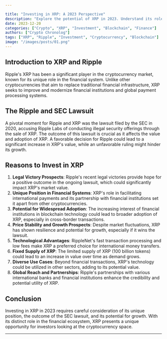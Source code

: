 ```yaml
---

title: "Investing in XRP: A 2023 Perspective"
description: "Explore the potential of XRP in 2023. Understand its role in the financial world, the implications of the SEC lawsuit, and reasons to consider investing in this unique cryptocurrency. #XRP #CryptoInvestment #Blockchain #Finance"
date: 2023-12-20
categories: ["Crypto", "XRP", "Investment", "Blockchain", "Finance"]
authors: ["Crypto Chronolog"]
tags: ["XRP", "Ripple", "Investment", "Cryptocurrency", "Blockchain"]
image: "/images/posts/01.png"
---
```


## Introduction to XRP and Ripple

Ripple's XRP has been a significant player in the cryptocurrency market, known for its unique role in the financial system. Unlike other cryptocurrencies that aim to replace traditional financial infrastructure, XRP seeks to improve and modernize financial institutions and global payment processing systems.

## The Ripple and SEC Lawsuit

A pivotal moment for Ripple and XRP was the lawsuit filed by the SEC in 2020, accusing Ripple Labs of conducting illegal security offerings through the sale of XRP. The outcome of this lawsuit is crucial as it affects the value and adoption of XRP. A favorable decision for Ripple could lead to a significant increase in XRP's value, while an unfavorable ruling might hinder its growth.

## Reasons to Invest in XRP

1. **Legal Victory Prospects**: Ripple's recent legal victories provide hope for a positive outcome in the ongoing lawsuit, which could significantly impact XRP's market value.
2. **Unique Position in Financial Systems**: XRP's role in facilitating international payments and its partnership with financial institutions set it apart from other cryptocurrencies.
3. **Potential for Widespread Adoption**: The increasing interest of financial institutions in blockchain technology could lead to broader adoption of XRP, especially in cross-border transactions.
4. **Price Stability and Growth Prospects**: Despite market fluctuations, XRP has shown resilience and potential for growth, especially if it wins the lawsuit.
5. **Technological Advantages**: RippleNet's fast transaction processing and low fees make XRP a preferred choice for international money transfers.
6. **Fixed Supply of XRP**: The limited supply of XRP (100 billion tokens) could lead to an increase in value over time as demand grows.
7. **Diverse Use Cases**: Beyond financial transactions, XRP's technology could be utilized in other sectors, adding to its potential value.
8. **Global Reach and Partnerships**: Ripple's partnerships with various international banks and financial institutions enhance the credibility and potential utility of XRP.

## Conclusion

Investing in XRP in 2023 requires careful consideration of its unique position, the outcome of the SEC lawsuit, and its potential for growth. With its distinct role in the financial ecosystem, XRP presents a unique opportunity for investors looking at the cryptocurrency space.

---
